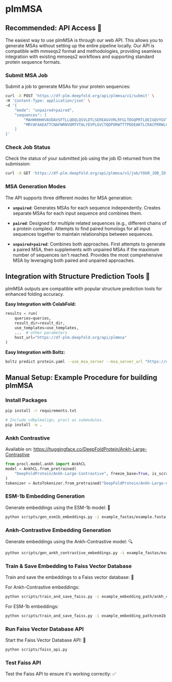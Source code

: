 # plmMSA

## Recommended: API Access 🚀

The easiest way to use plmMSA is through our web API. This allows you to generate MSAs without setting up the entire pipeline locally. Our API is compatible with mmseqs2 format and methodologies, providing seamless integration with existing mmseqs2 workflows and supporting standard protein sequence formats.

### Submit MSA Job

Submit a job to generate MSAs for your protein sequences:

```bash
curl -X POST 'https://df-plm.deepfold.org/api/plmmsa/v1/submit' \
-H 'Content-Type: application/json' \
-d '{
    "mode": "unpaired+paired", 
    "sequences": [
        "MAHHHHHHVAVDAVSFTLLQDQLQSVLDTLSEREAGVVRLRFGLTDGQPRTLDEIGQVYGVTRERIRQIESKTMSKLRHPSRSQVLRDYLDGSSGSGTPEERLLRAIFGEKA",
        "MRYAFAAEATTCNAFWRNVDMTVTALYEVPLGVCTQDPDRWTTTPDDEAKTLCRACPRRWLCARDAVESAGAEGLWAGVVIPESGRARAFALGQLRSLAERNGYPVRDHRVSAQSA"
    ]
}'
```

### Check Job Status

Check the status of your submitted job using the job ID returned from the submission:

```bash
curl -X GET 'https://df-plm.deepfold.org/api/plmmsa/v1/job/YOUR_JOB_ID'
```

### MSA Generation Modes

The API supports three different modes for MSA generation:

- **`unpaired`**: Generates MSAs for each sequence independently. Creates separate MSAs for each input sequence and combines them.

- **`paired`**: Designed for multiple related sequences (e.g., different chains of a protein complex). Attempts to find paired homologs for all input sequences together to maintain relationships between sequences.

- **`unpaired+paired`**: Combines both approaches. First attempts to generate a paired MSA, then supplements with unpaired MSAs if the maximum number of sequences isn't reached. Provides the most comprehensive MSA by leveraging both paired and unpaired approaches.

## Integration with Structure Prediction Tools 🧬

plmMSA outputs are compatible with popular structure prediction tools for enhanced folding accuracy.

**Easy Integration with ColabFold:**
```python
results = run(
    queries=queries,
    result_dir=result_dir,
    use_templates=use_templates,
    ...  # other parameters
    host_url="https://df-plm.deepfold.org/api/plmmsa"
)
```

**Easy Integration with Boltz:**
```bash
boltz predict protein.yaml --use_msa_server --msa_server_url "https://df-plm.deepfold.org/api/plmmsa"
```


## Manual Setup: Example Procedure for building plmMSA

### Install Packages

```bash
pip install -r requirements.txt

# Include vdbplmalign, procl as submodules.
pip install -e .
```

### Ankh Contrastive

Available on: https://huggingface.co/DeepFoldProtein/Ankh-Large-Contrastive

```python
from procl.model.ankh import AnkhCL
model = AnkhCL.from_pretrained(
    "DeepFoldProtein/Ankh-Large-Contrastive", freeze_base=True, is_scratch=False
)
tokenizer = AutoTokenizer.from_pretrained("DeepFoldProtein/Ankh-Large-Contrastive")
```

### ESM-1b Embedding Generation

Generate embeddings using the ESM-1b model: 🧬
```bash
python scripts/gen_esm1b_embeddings.py -i example_fastas/example.fasta -o example_embedding_path/esm1b -b 1 -d cuda
```

### Ankh-Contrastive Embedding Generation

Generate embeddings using the Ankh-Contrastive model: 🔍
```bash
python scripts/gen_ankh_contrastive_embeddings.py -i example_fastas/example.fasta -o example_embedding_path/ankh_contrastive -b 1 -d cuda
```

### Train & Save Embedding to Faiss Vector Database

Train and save the embeddings to a Faiss vector database: 💾

For Ankh-Contrastive embeddings:
```bash
python scripts/train_and_save_faiss.py -i example_embedding_path/ankh_contrastive -o example_vdb_path/ankh_contrastive -f example_fastas/example.fasta -n 1
```

For ESM-1b embeddings:
```bash
python scripts/train_and_save_faiss.py -i example_embedding_path/esm1b -o example_vdb_path/esm1b -f example_fastas/example.fasta -n 1
```

### Run Faiss Vector Database API

Start the Faiss Vector Database API: 🚀
```bash
python scripts/faiss_api.py
```

### Test Faiss API

Test the Faiss API to ensure it's working correctly: ✅
```